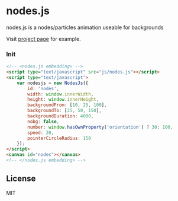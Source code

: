 # nodes.js
nodes.js is a nodes/particles animation useable for backgrounds

Visit [project page](https://oguzhaneroglu.com/projects/nodes.js/) for example.

### Init

```html
<!-- <nodes.js embedding> -->
<script type="text/javascript" src="js/nodes.js"></script>
<script type="text/javascript">
    var nodesjs = new NodesJs({
        id: 'nodes',
        width: window.innerWidth,
        height: window.innerHeight,
        backgroundFrom: [10, 25, 100],
        backgroundTo: [25, 50, 150],
        backgroundDuration: 4000,
        nobg: false,
        number: window.hasOwnProperty('orientation') ? 30: 100,
        speed: 20,
        pointerCircleRadius: 150
    });
</script>
<canvas id="nodes"></canvas>
<!-- </nodes.js embedding> -->
```

## License
MIT
